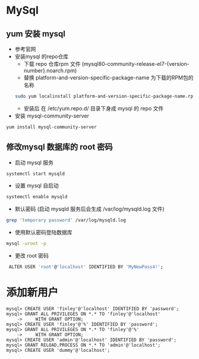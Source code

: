 # MySql

## yum 安装 mysql
  * 参考官网
  * 安装mysql 的repo仓库
    * 下载 repo 仓库rpm 文件 (mysql80-community-release-el7-{version-number}.noarch.rpm)
    * 替换 platform-and-version-specific-package-name 为下载的RPM包的名称
    ```bash
    sudo yum localinstall platform-and-version-specific-package-name.rpm
    ```
    * 安装后 在 /etc/yum.repo.d/ 目录下身成 mysql 的 repo 文件
  * 安装 mysql-community-server
  ```bash
  yum install mysql-community-server
  ```
## 修改mysql 数据库的 root 密码  
  * 启动 mysql 服务
  ```bash
  systemctl start mysqld
  ```
  * 设置 mysql 自启动
  ```bash
  systemctl enable mysqld
  ```
  * 默认密码 (启动 mysqld 服务后会生成 /var/log/mysqld.log 文件)
  ```bash
  grep 'temporary password' /var/log/mysqld.log
  ```
  * 使用默认密码登陆数据库
  ```bash
  mysql -uroot -p
  ```
  * 更改 root 密码
  ```bash
   ALTER USER 'root'@'localhost' IDENTIFIED BY 'MyNewPass4!';
  ```
# 添加新用户
  ```
  mysql> CREATE USER 'finley'@'localhost' IDENTIFIED BY 'password';
  mysql> GRANT ALL PRIVILEGES ON *.* TO 'finley'@'localhost'
      ->     WITH GRANT OPTION;
  mysql> CREATE USER 'finley'@'%' IDENTIFIED BY 'password';
  mysql> GRANT ALL PRIVILEGES ON *.* TO 'finley'@'%'
      ->     WITH GRANT OPTION;
  mysql> CREATE USER 'admin'@'localhost' IDENTIFIED BY 'password';
  mysql> GRANT RELOAD,PROCESS ON *.* TO 'admin'@'localhost';
  mysql> CREATE USER 'dummy'@'localhost';
  ```  
  
